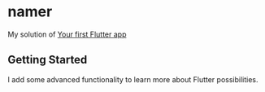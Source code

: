 # namer

My solution of [Your first Flutter app](https://codelabs.developers.google.com/codelabs/flutter-codelab-first)

## Getting Started

I add some advanced functionality to learn more about Flutter possibilities.

